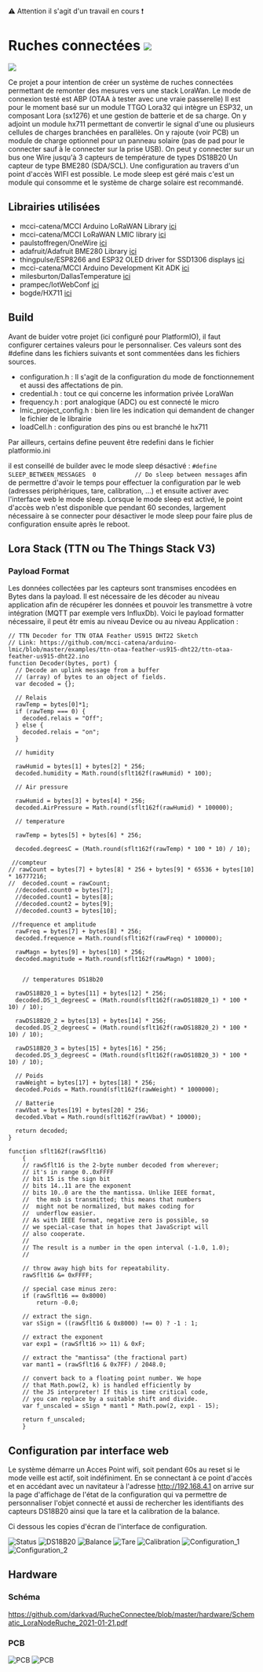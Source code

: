 :warning: Attention il s'agit d'un travail en cours :exclamation:

# Ruches connectées ![](https://github.com/darkvad/RucheConnectee/blob/master/images/beeconnect.png)

![](https://github.com/darkvad/RucheConnectee/blob/master/hardware/montage_red.jpg)

Ce projet a pour intention de créer un système de ruches connectées permettant de remonter des mesures
vers une stack LoraWan.
Le mode de connexion testé est ABP (OTAA à tester avec une vraie passerelle)
Il est pour le moment basé sur un module TTGO Lora32 qui intègre un ESP32, un composant Lora (sx1276)
et une gestion de batterie et de sa charge.
On y adjoint un module hx711 permettant de convertir le signal d'une ou plusieurs cellules de charges
branchées en parallèles.
On y rajoute (voir PCB) un module de charge optionnel pour un panneau solaire (pas de pad pour le connecter
sauf à le connecter sur la prise USB).
On peut y connecter sur un bus one Wire jusqu'à 3 capteurs de température de types DS18B20
Un capteur de type BME280 (SDA/SCL).
Une configuration au travers d'un point d'accès WIFI est possible.
Le mode sleep est géré mais c'est un module qui consomme et le système de charge solaire est recommandé.

## Librairies utilisées

- mcci-catena/MCCI Arduino LoRaWAN Library [ici](https://github.com/mcci-catena/arduino-lorawan)
- mcci-catena/MCCI LoRaWAN LMIC library [ici](https://github.com/mcci-catena/arduino-lmic)
- paulstoffregen/OneWire [ici](https://github.com/PaulStoffregen/OneWire)
- adafruit/Adafruit BME280 Library [ici](https://github.com/adafruit/Adafruit_BME280_Library)
- thingpulse/ESP8266 and ESP32 OLED driver for SSD1306 displays [ici](https://github.com/ThingPulse/esp8266-oled-ssd1306)
- mcci-catena/MCCI Arduino Development Kit ADK [ici](https://github.com/mcci-catena/Catena-mcciadk)
- milesburton/DallasTemperature [ici](https://github.com/milesburton/Arduino-Temperature-Control-Library)
- prampec/IotWebConf [ici](https://github.com/prampec/IotWebConf)
- bogde/HX711 [ici](https://github.com/bogde/HX711)

## Build

Avant de buider votre projet (ici configuré pour PlatformIO), il faut configurer certaines valeurs pour le personnaliser.
Ces valeurs sont des #define dans les fichiers suivants et sont commentées dans les fichiers sources.

- configuration.h : Il s'agit de la configuration du mode de fonctionnement et aussi des affectations de pin.
- credential.h : tout ce qui concerne les information privée LoraWan
- frequency.h : port analogique (ADC) ou est connecté le micro
- lmic_project_config.h : bien lire les indication qui demandent de changer le fichier de le librairie
- loadCell.h : configuration des pins ou est branché le hx711

Par ailleurs, certains define peuvent être redefini dans le fichier platformio.ini

il est conseillé de builder avec le mode sleep désactivé :
``` #define SLEEP_BETWEEN_MESSAGES  0           // Do sleep between messages ```
afin de permettre d'avoir le temps pour effectuer la configuration par le web (adresses périphériques, tare, calibration, ...) et ensuite activer avec l'interface web le mode sleep.
Lorsque le mode sleep est activé, le point d'accès web n'est disponible que pendant 60 secondes, largement nécessaire à se connecter pour désactiver le mode sleep pour faire plus de configuration ensuite après le reboot.


## Lora Stack (TTN ou The Things Stack V3)

### Payload Format

Les données collectées par les capteurs sont transmises encodées en Bytes dans la payload.
Il est nécessaire de les décoder au niveau application afin de récupérer les données et pouvoir
les transmettre à votre intégration (MQTT par exemple vers InfluxDb).
Voici le payload formatter nécessaire, il peut êtr emis au niveau Device ou au niveau Application :
```
// TTN Decoder for TTN OTAA Feather US915 DHT22 Sketch
// Link: https://github.com/mcci-catena/arduino-lmic/blob/master/examples/ttn-otaa-feather-us915-dht22/ttn-otaa-feather-us915-dht22.ino
function Decoder(bytes, port) {
  // Decode an uplink message from a buffer
  // (array) of bytes to an object of fields.
  var decoded = {};
  
  // Relais
  rawTemp = bytes[0]*1;
  if (rawTemp === 0) {
    decoded.relais = "Off";
  } else {
    decoded.relais = "on";
  }
  
  // humidity 
  
  rawHumid = bytes[1] + bytes[2] * 256;
  decoded.humidity = Math.round(sflt162f(rawHumid) * 100);
  
  // Air pressure 
  
  rawHumid = bytes[3] + bytes[4] * 256;
  decoded.AirPressure = Math.round(sflt162f(rawHumid) * 100000);
  
  // temperature 

  rawTemp = bytes[5] + bytes[6] * 256;
  
  decoded.degreesC = (Math.round(sflt162f(rawTemp) * 100 * 10) / 10);
  
 //compteur
// rawCount = bytes[7] + bytes[8] * 256 + bytes[9] * 65536 + bytes[10] * 16777216;
//  decoded.count = rawCount;
  //decoded.count0 = bytes[7];
  //decoded.count1 = bytes[8];
  //decoded.count2 = bytes[9];
  //decoded.count3 = bytes[10];
 
 //frequence et amplitude
  rawFreq = bytes[7] + bytes[8] * 256;
  decoded.frequence = Math.round(sflt162f(rawFreq) * 100000);

  rawMagn = bytes[9] + bytes[10] * 256;
  decoded.magnitude = Math.round(sflt162f(rawMagn) * 1000);

  
    // temperatures DS18b20 

  rawDS18B20_1 = bytes[11] + bytes[12] * 256;
  decoded.DS_1_degreesC = (Math.round(sflt162f(rawDS18B20_1) * 100 * 10) / 10);

  rawDS18B20_2 = bytes[13] + bytes[14] * 256;
  decoded.DS_2_degreesC = (Math.round(sflt162f(rawDS18B20_2) * 100 * 10) / 10);

  rawDS18B20_3 = bytes[15] + bytes[16] * 256;
  decoded.DS_3_degreesC = (Math.round(sflt162f(rawDS18B20_3) * 100 * 10) / 10);
  
  // Poids
  rawWeight = bytes[17] + bytes[18] * 256;
  decoded.Poids = Math.round(sflt162f(rawWeight) * 1000000);

  // Batterie
  rawVbat = bytes[19] + bytes[20] * 256;
  decoded.Vbat = Math.round(sflt162f(rawVbat) * 10000);

  return decoded;
}

function sflt162f(rawSflt16)
	{
	// rawSflt16 is the 2-byte number decoded from wherever;
	// it's in range 0..0xFFFF
	// bit 15 is the sign bit
	// bits 14..11 are the exponent
	// bits 10..0 are the the mantissa. Unlike IEEE format, 
	// 	the msb is transmitted; this means that numbers
	//	might not be normalized, but makes coding for
	//	underflow easier.
	// As with IEEE format, negative zero is possible, so
	// we special-case that in hopes that JavaScript will
	// also cooperate.
	//
	// The result is a number in the open interval (-1.0, 1.0);
	// 
	
	// throw away high bits for repeatability.
	rawSflt16 &= 0xFFFF;

	// special case minus zero:
	if (rawSflt16 == 0x8000)
		return -0.0;

	// extract the sign.
	var sSign = ((rawSflt16 & 0x8000) !== 0) ? -1 : 1;
	
	// extract the exponent
	var exp1 = (rawSflt16 >> 11) & 0xF;

	// extract the "mantissa" (the fractional part)
	var mant1 = (rawSflt16 & 0x7FF) / 2048.0;

	// convert back to a floating point number. We hope 
	// that Math.pow(2, k) is handled efficiently by
	// the JS interpreter! If this is time critical code,
	// you can replace by a suitable shift and divide.
	var f_unscaled = sSign * mant1 * Math.pow(2, exp1 - 15);

	return f_unscaled;
	}
```

## Configuration par interface web

Le système démarre un Acces Point wifi, soit pendant 60s au reset si le mode veille est actif, soit indéfiniment.
En se connectant à ce point d'accès et en accédant avec un navitateur à l'adresse http://192.168.4.1 on arrive sur la page d'affichage de l'état de la configuration qui va permettre de personnaliser l'objet connecté et aussi de rechercher les identifiants des capteurs DS18B20 ainsi que la tare et la calibration de la balance.

Ci dessous les copies d'écran de l'interface de configuration.

![Status](https://github.com/darkvad/RucheConnectee/blob/master/images/status.PNG)
![DS18B20](https://github.com/darkvad/RucheConnectee/blob/master/images/ds18B20.PNG)
![Balance](https://github.com/darkvad/RucheConnectee/blob/master/images/balance.PNG)
![Tare](https://github.com/darkvad/RucheConnectee/blob/master/images/tare.PNG)
![Calibration](https://github.com/darkvad/RucheConnectee/blob/master/images/calibration.PNG)
![Configuration_1](https://github.com/darkvad/RucheConnectee/blob/master/images/config1.PNG)
![Configuration_2](https://github.com/darkvad/RucheConnectee/blob/master/images/config2.PNG)

## Hardware

### Schéma

<embed>https://github.com/darkvad/RucheConnectee/blob/master/hardware/Schematic_LoraNodeRuche_2021-01-21.pdf</embed>

### PCB

![PCB](https://github.com/darkvad/RucheConnectee/blob/master/hardware/PCB_PCB_2021-01-18_23-31-23_2021-01-21.png)
![PCB](https://github.com/darkvad/RucheConnectee/blob/master/hardware/pcb_red.jpg)
